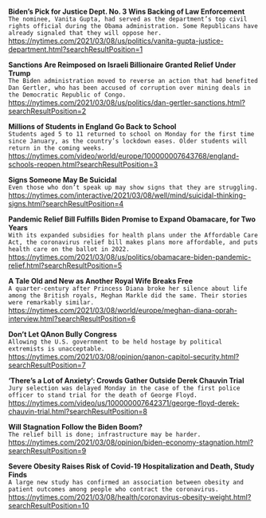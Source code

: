 **Biden’s Pick for Justice Dept. No. 3 Wins Backing of Law Enforcement**\
`The nominee, Vanita Gupta, had served as the department’s top civil rights official during the Obama administration. Some Republicans have already signaled that they will oppose her.`\
https://nytimes.com/2021/03/08/us/politics/vanita-gupta-justice-department.html?searchResultPosition=1

**Sanctions Are Reimposed on Israeli Billionaire Granted Relief Under Trump**\
`The Biden administration moved to reverse an action that had benefited Dan Gertler, who has been accused of corruption over mining deals in the Democratic Republic of Congo.`\
https://nytimes.com/2021/03/08/us/politics/dan-gertler-sanctions.html?searchResultPosition=2

**Millions of Students in England Go Back to School**\
`Students aged 5 to 11 returned to school on Monday for the first time since January, as the country’s lockdown eases. Older students will return in the coming weeks.`\
https://nytimes.com/video/world/europe/100000007643768/england-schools-reopen.html?searchResultPosition=3

**Signs Someone May Be Suicidal**\
`Even those who don’t speak up may show signs that they are struggling.`\
https://nytimes.com/interactive/2021/03/08/well/mind/suicidal-thinking-signs.html?searchResultPosition=4

**Pandemic Relief Bill Fulfills Biden Promise to Expand Obamacare, for Two Years**\
`With its expanded subsidies for health plans under the Affordable Care Act, the coronavirus relief bill makes plans more affordable, and puts health care on the ballot in 2022.`\
https://nytimes.com/2021/03/08/us/politics/obamacare-biden-pandemic-relief.html?searchResultPosition=5

**A Tale Old and New as Another Royal Wife Breaks Free**\
`A quarter-century after Princess Diana broke her silence about life among the British royals, Meghan Markle did the same. Their stories were remarkably similar.`\
https://nytimes.com/2021/03/08/world/europe/meghan-diana-oprah-interview.html?searchResultPosition=6

**Don’t Let QAnon Bully Congress**\
`Allowing the U.S. government to be held hostage by political extremists is unacceptable.`\
https://nytimes.com/2021/03/08/opinion/qanon-capitol-security.html?searchResultPosition=7

**‘There’s a Lot of Anxiety’: Crowds Gather Outside Derek Chauvin Trial**\
`Jury selection was delayed Monday in the case of the first police officer to stand trial for the death of George Floyd.`\
https://nytimes.com/video/us/100000007642371/george-floyd-derek-chauvin-trial.html?searchResultPosition=8

**Will Stagnation Follow the Biden Boom?**\
`The relief bill is done; infrastructure may be harder.`\
https://nytimes.com/2021/03/08/opinion/biden-economy-stagnation.html?searchResultPosition=9

**Severe Obesity Raises Risk of Covid-19 Hospitalization and Death, Study Finds**\
`A large new study has confirmed an association between obesity and patient outcomes among people who contract the coronavirus.`\
https://nytimes.com/2021/03/08/health/coronavirus-obesity-weight.html?searchResultPosition=10

